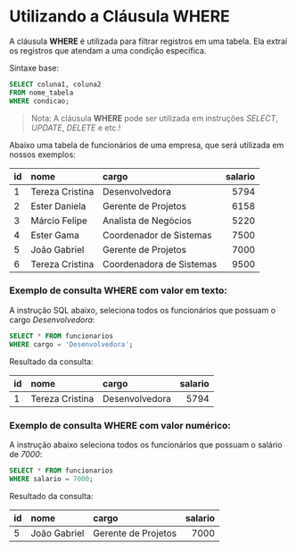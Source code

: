 # Utilizando a Cláusula WHERE

A cláusula **WHERE** é utilizada para filtrar registros em uma tabela. Ela extraí os registros que atendam a uma condição específica.

Sintaxe base:

```sql
SELECT coluna1, coluna2
FROM nome_tabela
WHERE condicao;
```

> Nota: A cláusula **WHERE** pode ser utilizada em instruções _SELECT_, _UPDATE_, _DELETE_ e etc.!

Abaixo uma tabela de funcionários de uma empresa, que será utilizada em nossos exemplos:

| id  | nome            | cargo                    | salario |
| --- | :-------------- | :----------------------- | ------: |
| 1   | Tereza Cristina | Desenvolvedora           |    5794 |
| 2   | Ester Daniela   | Gerente de Projetos      |    6158 |
| 3   | Márcio Felipe   | Analista de Negócios     |    5220 |
| 4   | Ester Gama      | Coordenador de Sistemas  |    7500 |
| 5   | João Gabriel    | Gerente de Projetos      |    7000 |
| 6   | Tereza Cristina | Coordenadora de Sistemas |    9500 |

### Exemplo de consulta **WHERE com valor em texto**:

A instrução SQL abaixo, seleciona todos os funcionários que possuam o cargo _Desenvolvedora_:

```sql
SELECT * FROM funcionarios
WHERE cargo = 'Desenvolvedora';
```

Resultado da consulta:

| id  | nome            | cargo          | salario |
| --- | :-------------- | :------------- | ------: |
| 1   | Tereza Cristina | Desenvolvedora |    5794 |

### Exemplo de consulta **WHERE com valor numérico**:

A instrução abaixo seleciona todos os funcionários que possuam o salário de _7000_:

```sql
SELECT * FROM funcionarios
WHERE salario = 7000;
```

Resultado da consulta:

| id  | nome         | cargo               | salario |
| --- | :----------- | :------------------ | ------: |
| 5   | João Gabriel | Gerente de Projetos |    7000 |

